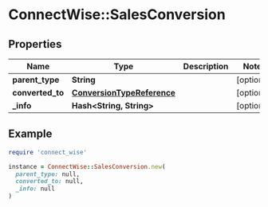 # ConnectWise::SalesConversion

## Properties

| Name | Type | Description | Notes |
| ---- | ---- | ----------- | ----- |
| **parent_type** | **String** |  | [optional] |
| **converted_to** | [**ConversionTypeReference**](ConversionTypeReference.md) |  | [optional] |
| **_info** | **Hash&lt;String, String&gt;** |  | [optional] |

## Example

```ruby
require 'connect_wise'

instance = ConnectWise::SalesConversion.new(
  parent_type: null,
  converted_to: null,
  _info: null
)
```

